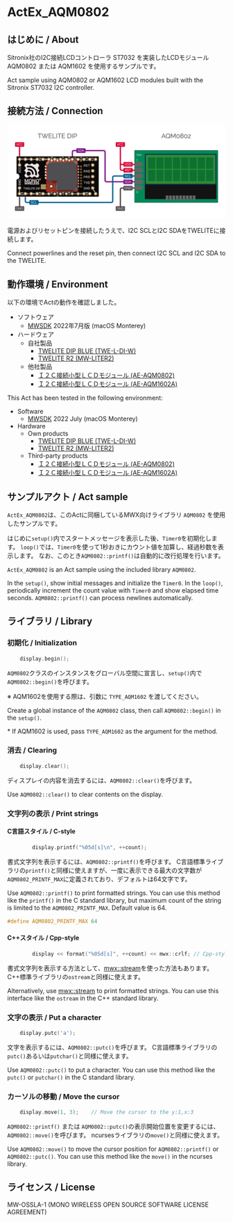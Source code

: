 # ActEx_AQM0802

## はじめに / About

Sitronix社のI2C接続LCDコントローラ ST7032 を実装したLCDモジュール AQM0802 または AQM1602 を使用するサンプルです。

Act sample using AQM0802 or AQM1602 LCD modules built with the Sitronix ST7032 I2C controller.

## 接続方法 / Connection

![Wiring AQM0802](.images/actex_aqm0802_wiring_sm.png)

電源およびリセットピンを接続したうえで、I2C SCLとI2C SDAをTWELITEに接続します。

Connect powerlines and the reset pin, then connect I2C SCL and I2C SDA to the TWELITE.

## 動作環境 / Environment

以下の環境でActの動作を確認しました。

- ソフトウェア
  - [MWSDK](https://mono-wireless.com/jp/products/stage/index.html) 2022年7月版 (macOS Monterey)
- ハードウェア
  - 自社製品
    - [TWELITE DIP BLUE (TWE-L-DI-W)](https://mono-wireless.com/jp/products/TWE-Lite-DIP/index.html)
    - [TWELITE R2 (MW-LITER2)](https://mono-wireless.com/jp/products/TWE-LITE-R/index.html)
  - 他社製品
    - [Ｉ２Ｃ接続小型ＬＣＤモジュール (AE-AQM0802)](https://akizukidenshi.com/catalog/g/gM-09109/)
    - [Ｉ２Ｃ接続小型ＬＣＤモジュール (AE-AQM1602A)](https://akizukidenshi.com/catalog/g/gK-08896/)

This Act has been tested in the following environment:

- Software
  - [MWSDK](https://mono-wireless.com/jp/products/stage/index.html) 2022 July (macOS Monterey)
- Hardware
  - Own products
    - [TWELITE DIP BLUE (TWE-L-DI-W)](https://mono-wireless.com/jp/products/TWE-Lite-DIP/index.html)
    - [TWELITE R2 (MW-LITER2)](https://mono-wireless.com/jp/products/TWE-LITE-R/index.html)
  - Third-party products
    - [Ｉ２Ｃ接続小型ＬＣＤモジュール (AE-AQM0802)](https://akizukidenshi.com/catalog/g/gM-09109/)
    - [Ｉ２Ｃ接続小型ＬＣＤモジュール (AE-AQM1602A)](https://akizukidenshi.com/catalog/g/gK-08896/)

## サンプルアクト / Act sample

`ActEx_AQM0802`は、このActに同梱しているMWX向けライブラリ `AQM0802` を使用したサンプルです。

はじめに`setup()`内でスタートメッセージを表示した後、`Timer0`を初期化します。
`loop()`では、`Timer0`を使って1秒おきにカウント値を加算し、経過秒数を表示します。
なお、このとき`AQM0802::printf()`は自動的に改行処理を行います。

`ActEx_AQM0802` is an Act sample using the included library `AQM0802`.

In the `setup()`, show initial messages and initialize the `Timer0`.
In the `loop()`, periodically increment the count value with `Timer0` and show elapsed time seconds.
`AQM0802::printf()` can process newlines automatically.

## ライブラリ / Library

### 初期化 / Initialization

```C++:ActEx_AQM0802.cpp
    display.begin();
```

`AQM0802`クラスのインスタンスをグローバル空間に宣言し、`setup()`内で`AQM0802::begin()`を呼びます。

※ AQM1602を使用する際は、引数に `TYPE_AQM1602` を渡してください。

Create a global instance of the `AQM0802` class, then call `AQM0802::begin()` in the `setup()`.

\* If AQM1602 is used, pass `TYPE_AQM1602` as the argument for the method.

### 消去 / Clearing

```C++
    display.clear();
```

ディスプレイの内容を消去するには、`AQM0802::clear()`を呼びます。

Use `AQM0802::clear()` to clear contents on the display.

### 文字列の表示 / Print strings

#### C言語スタイル / C-style
```C++:ActEx_AQM0802.cpp
        display.printf("%05d[s]\n", ++count);
```

書式文字列を表示するには、`AQM0802::printf()`を呼びます。
C言語標準ライブラリの`printf()`と同様に使えますが、一度に表示できる最大の文字数が`AQM0802_PRINTF_MAX`に定義されており、デフォルトは64文字です。

Use `AQM0802::printf()` to print formatted strings.
You can use this method like the `printf()` in the C standard library, but maximum count of the string is limited to the `AQM0802_PRINTF_MAX`. Default value is 64.

```C++:AQM0802/AQM0802.hpp
#define AQM0802_PRINTF_MAX 64
```

#### C++スタイル / Cpp-style
```C++:ActEx_AQM0802.cpp
        display << format("%05d[s]", ++count) << mwx::crlf; // Cpp-style
```

書式文字列を表示する方法として、[mwx::stream](https://mwx.twelite.info/api-reference/classes/twe-stream)を使った方法もあります。
C++標準ライブラリの`ostream`と同様に使えます。

Alternatively, use [mwx::stream](https://mwx.twelite.info/api-reference/classes/twe-stream) to print formatted strings.
You can use this interface like the `ostream` in the C++ standard library.

### 文字の表示 / Put a character

```C++
    display.putc('a');
```

文字を表示するには、`AQM0802::putc()`を呼びます。
C言語標準ライブラリの`putc()`あるいは`putchar()`と同様に使えます。

Use `AQM0802::putc()` to put a character.
You can use this method like the `putc()` or `putchar()` in the C standard library.

### カーソルの移動 / Move the cursor

```C++
    display.move(1, 3);    // Move the cursor to the y:1,x:3
```

`AQM0802::printf()` または `AQM0802::putc()`の表示開始位置を変更するには、`AQM0802::move()`を呼びます。
ncursesライブラリの`move()`と同様に使えます。

Use `AQM0802::move()` to move the cursor position for `AQM0802::printf()` or `AQM0802::putc()`.
You can use this method like the `move()` in the ncurses library.

## ライセンス / License
MW-OSSLA-1 (MONO WIRELESS OPEN SOURCE SOFTWARE LICENSE AGREEMENT)
